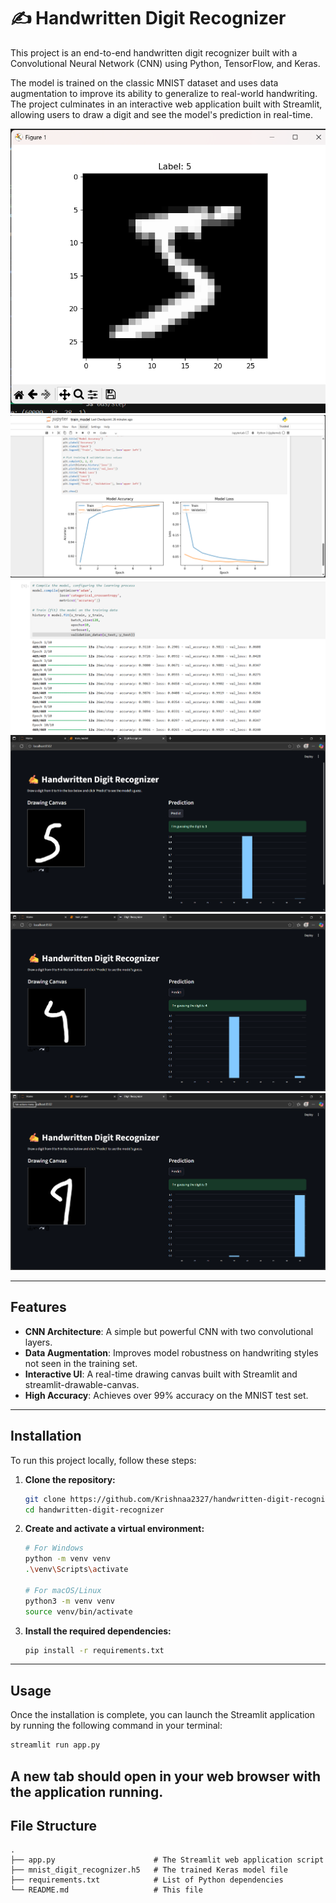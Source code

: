 # ✍️ Handwritten Digit Recognizer

This project is an end-to-end handwritten digit recognizer built with a Convolutional Neural Network (CNN) using Python, TensorFlow, and Keras.

The model is trained on the classic MNIST dataset and uses data augmentation to improve its ability to generalize to real-world handwriting. The project culminates in an interactive web application built with Streamlit, allowing users to draw a digit and see the model's prediction in real-time.

![App Screenshot](images/1.png)
![App Screenshot](images/2.png)
![App Screenshot](images/3.png)
![App Screenshot](images/4.png)
![App Screenshot](images/5.png)
![App Screenshot](images/6.png)

---

## Features
- **CNN Architecture**: A simple but powerful CNN with two convolutional layers.
- **Data Augmentation**: Improves model robustness on handwriting styles not seen in the training set.
- **Interactive UI**: A real-time drawing canvas built with Streamlit and streamlit-drawable-canvas.
- **High Accuracy**: Achieves over 99% accuracy on the MNIST test set.

---

## Installation

To run this project locally, follow these steps:

1.  **Clone the repository:**
    ```bash
    git clone https://github.com/Krishnaa2327/handwritten-digit-recognizer.git
    cd handwritten-digit-recognizer
    ```

2.  **Create and activate a virtual environment:**
    ```bash
    # For Windows
    python -m venv venv
    .\venv\Scripts\activate

    # For macOS/Linux
    python3 -m venv venv
    source venv/bin/activate
    ```

3.  **Install the required dependencies:**
    ```bash
    pip install -r requirements.txt
    ```

---

## Usage

Once the installation is complete, you can launch the Streamlit application by running the following command in your terminal:

```bash
streamlit run app.py
````
A new tab should open in your web browser with the application running.
-----

## File Structure

```
.
├── app.py                      # The Streamlit web application script
├── mnist_digit_recognizer.h5   # The trained Keras model file
├── requirements.txt            # List of Python dependencies
└── README.md                   # This file
```

